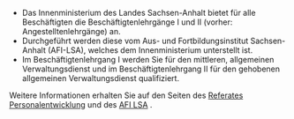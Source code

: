 - Das Innenministerium des Landes Sachsen-Anhalt bietet für alle Beschäftigten die Beschäftigtenlehrgänge I und II (vorher: Angestelltenlehrgänge) an. 
- Durchgeführt werden diese vom Aus- und Fortbildungsinstitut Sachsen-Anhalt (AFI-LSA), welches dem Innenministerium unterstellt ist. 
- Im Beschäftigtenlehrgang I werden Sie für den mittleren, allgemeinen Verwaltungsdienst und im Beschäftigtenlehrgang II für den gehobenen allgemeinen Verwaltungsdienst qualifiziert.

Weitere Informationen erhalten Sie auf den Seiten des [Referates Personalentwicklung](https://personal.verwaltung.uni-halle.de/service/personalentwicklung/) und des [AFI LSA](http://www.sachsen-anhalt.de/LPSA/index.php?id=43676 "Öffnet in neuem Fenster") .